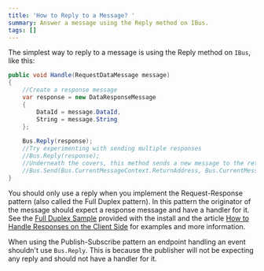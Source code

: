 ```yaml
---
title: 'How to Reply to a Message? '
summary: Answer a message using the Reply method on IBus.
tags: []
---
```


The simplest way to reply to a message is using the Reply method on `IBus`, like this:


```C#
public void Handle(RequestDataMessage message)
{
    //Create a response message
    var response = new DataResponseMessage
    { 
        DataId = message.DataId,
        String = message.String
    };
    
    Bus.Reply(response); 
    //Try experimenting with sending multiple responses
    //Bus.Reply(response); 
    //Underneath the covers, this method sends a new message to the return address on the message being handled.
    //Bus.Send(Bus.CurrentMessageContext.ReturnAddress, Bus.CurrentMessageContext.Id, responseMessage);
}
```

You should only use a reply when you implement the Request-Response pattern (also called the Full Duplex pattern). In this pattern the originator of the message should expect a response message and have a handler for it. See the [Full Duplex Sample](/samples/fullduplex.sample.md) provided with the install and the article [How to Handle Responses on the Client Side](how-do-i-handle-responses-on-the-client-side.md) for examples and more information.

When using the Publish-Subscribe pattern an endpoint handling an event shouldn't use `Bus.Reply`. This is because the publisher will not be expecting any reply and should not have a handler for it.

